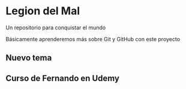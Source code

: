# Legion del Mal
Un repositorio para conquistar el mundo

Básicamente aprenderemos más sobre Git y GitHub con este proyecto

## Nuevo tema

## Curso de Fernando en Udemy